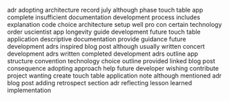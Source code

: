 adr adopting architecture record july although phase touch table app complete insufficient documentation development process includes explanation code choice architecture setup well pro con certain technology order uscientist app longevity guide development future touch table application descriptive documentation provide guidance future development adrs inspired blog post although usually written concert development adrs written completed development adrs outline app structure convention technology choice outline provided linked blog post consequence adopting approach help future developer wishing contribute project wanting create touch table application note although mentioned adr blog post adding retrospect section adr reflecting lesson learned implementation